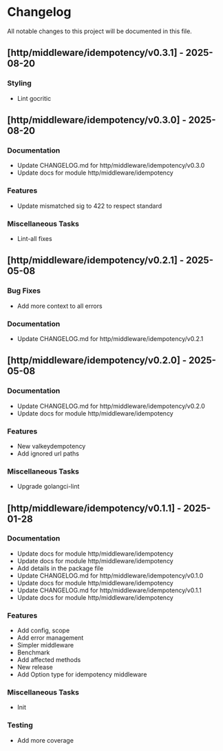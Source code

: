 # Changelog

All notable changes to this project will be documented in this file.

## [http/middleware/idempotency/v0.3.1] - 2025-08-20

### Styling

- Lint gocritic

## [http/middleware/idempotency/v0.3.0] - 2025-08-20

### Documentation

- Update CHANGELOG.md for http/middleware/idempotency/v0.3.0
- Update docs for module http/middleware/idempotency

### Features

- Update mismatched sig to 422 to respect standard

### Miscellaneous Tasks

- Lint-all fixes

## [http/middleware/idempotency/v0.2.1] - 2025-05-08

### Bug Fixes

- Add more context to all errors

### Documentation

- Update CHANGELOG.md for http/middleware/idempotency/v0.2.1

## [http/middleware/idempotency/v0.2.0] - 2025-05-08

### Documentation

- Update CHANGELOG.md for http/middleware/idempotency/v0.2.0
- Update docs for module http/middleware/idempotency

### Features

- New valkeydempotency
- Add ignored url paths

### Miscellaneous Tasks

- Upgrade golangci-lint

## [http/middleware/idempotency/v0.1.1] - 2025-01-28

### Documentation

- Update docs for module http/middleware/idempotency
- Update docs for module http/middleware/idempotency
- Add details in the package file
- Update CHANGELOG.md for http/middleware/idempotency/v0.1.0
- Update docs for module http/middleware/idempotency
- Update CHANGELOG.md for http/middleware/idempotency/v0.1.1
- Update docs for module http/middleware/idempotency

### Features

- Add config, scope
- Add error management
- Simpler middleware
- Benchmark
- Add affected methods
- New release
- Add Option type for idempotency middleware

### Miscellaneous Tasks

- Init

### Testing

- Add more coverage

<!-- generated by git-cliff -->
